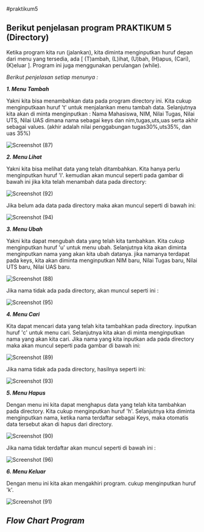 #praktikum5

**Berikut penjelasan program PRAKTIKUM 5 (Directory)**
---
Ketika program kita run (jalankan), kita diminta menginputkan huruf depan dari menu yang tersedia, ada [ (T)ambah, (L)ihat, (U)bah, (H)apus, (Cari), (K)eluar ].
Program ini juga menggunakan perulangan (while).

*Berikut penjelasan setiap menunya :*

***1. Menu Tambah***

Yakni kita bisa menambahkan data pada program directory ini. Kita cukup menginputkaan huruf 't' untuk menjalankan menu tambah data.
Selanjutnya kita akan di minta menginputkan : Nama Mahasiswa, NIM, Nilai Tugas, Nilai UTS, Nilai UAS
dimana nama sebagai keys dan nim,tugas,uts,uas serta akhir sebagai values. (akhir adalah nilai penggabungan tugas30%,uts35%, dan uas 35%)

![Screenshot (87)](https://user-images.githubusercontent.com/57055098/70362819-da13c800-18b8-11ea-9215-6fc4084b7dc6.png)

***2. Menu Lihat***

Yakni kita bisa melihat data yang telah ditambahkan. Kita hanya perlu menginputkan huruf 'l'. kemudian akan muncul seperti pada gambar di bawah ini jika kita telah menambah data pada directory:

![Screenshot (92)](https://user-images.githubusercontent.com/57055098/70363030-776efc00-18b9-11ea-8f19-6d5840f63fdd.png)

Jika belum ada data pada directory maka akan muncul seperti di bawah ini:

![Screenshot (94)](https://user-images.githubusercontent.com/57055098/70363848-aaff5580-18bc-11ea-9d6e-4c675584c62d.png)

***3. Menu Ubah***

Yakni kita dapat mengubah data yang telah kita tambahkan. Kita cukup menginputkan huruf 'u' untuk menu ubah.
Selanjutnya kita akan diminta menginputkan nama yang akan kita ubah datanya. jika namanya terdapat pada keys, kita akan diminta menginputkan NIM baru, Nilai Tugas baru, Nilai UTS baru, Nilai UAS baru.

![Screenshot (88)](https://user-images.githubusercontent.com/57055098/70363192-ffed9c80-18b9-11ea-86d3-7c6ba0e1ac4d.png)

Jika nama tidak ada pada directory, akan muncul seperti ini :

![Screenshot (95)](https://user-images.githubusercontent.com/57055098/70363964-19441800-18bd-11ea-9f56-1f5c6d1fc33b.png)

***4. Menu Cari***

Kita dapat mencari data yang telah kita tambahkan pada directory. inputkan huruf 'c' untuk menu cari.
Selanjutnya kita akan di minta menginputkan nama yang akan kita cari. Jika nama yang kita inputkan ada pada directory maka akan muncul seperti pada gambar di bawah ini: 

![Screenshot (89)](https://user-images.githubusercontent.com/57055098/70363366-a3d74800-18ba-11ea-93ce-d6d97563ab83.png)

Jika nama tidak ada pada directory, hasilnya seperti ini:

![Screenshot (93)](https://user-images.githubusercontent.com/57055098/70363780-56f47100-18bc-11ea-9350-0ece57020bee.png)

***5. Menu Hapus***

Dengan menu ini kita dapat menghapus data yang telah kita tambahkan pada directory. Kita cukup menginputkan huruf 'h'.
Selanjutnya kita diminta menginputkan nama, ketika nama terdaftar sebagai Keys, maka otomatis data tersebut akan di hapus dari directory.

![Screenshot (90)](https://user-images.githubusercontent.com/57055098/70364129-d3d41a80-18bd-11ea-9a43-3d453e6ca9cf.png)

Jika nama tidak terdaftar akan muncul seperti di bawah ini :

![Screenshot (96)](https://user-images.githubusercontent.com/57055098/70364171-02ea8c00-18be-11ea-9576-7d08e117127a.png)

***6. Menu Keluar***

Dengan menu ini kita akan mengakhiri program. cukup menginputkan huruf 'k'.

![Screenshot (91)](https://user-images.githubusercontent.com/57055098/70364280-62e13280-18be-11ea-8805-c26f06cc921d.png)

***Flow Chart Program***
---
